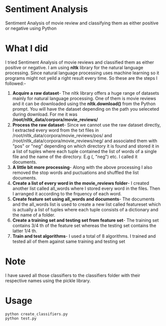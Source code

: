 # Sentiment Analysis
Sentiment Analysis of movie review and classifying them as either positive or negative using Python

# What I did
I tried Sentiment Analysis of movie reviews and classified them as either positive or negative. I am using <b>nltk</b> library for the natural language processing. Since natural language processing uses machine learning so it programs might not yeild a right result every time. So these are the steps I followed:-<br>
  1. <b>Acquire a raw dataset</b>- The nltk library offers a huge range of datasets mainly for natural language processing. One of them is movie reviews and it can be downloaded using the <b>nltk.download()</b> from the Python prompt. You will have the dataset depending on the path you seleceted during download. For me it was <b>/root/nltk_data/corpora/movie_reviews/</b>
  2. <b>Process the raw dataset</b>- Since we cannot use the raw dataset directly, I extracted every word from the txt files in /root/nltk_data/corpora/movie_reviews/pos/ and /root/nltk_data/corpora/movie_reviews/neg/ and associated them with "pos" or "neg" depending on which directory it is found and stored it in a list of tuples where each tuple contained the list of words of a single file and the name of the directory. E.g (<list of words of cv000_29416.txt>, "neg") etc. I called it documents.
  3. <b>A little bit more processing</b>- Along with the above processing I also removed the stop words and puctuations and shuffled the list documents.
  4. <b>Create a list of every word in the movie_reviews folder</b>- I created another list called all_words where I stored every word in the files. Then I arranged it according to the frquency of each word.
  5. <b>Create feature set using all_words and documents</b>- The documents and the all_words list is used to create a new list called featureset which is actually a list of tuples where each tuple consists of a dictionary and the name of a folder.
  6. <b>Create a training set and testing set from feature set</b>- The training set contains 3/4 th of the feature set whereas the testing set contains the latter 1/4 th.
  7. <b>Train and test algorithms</b>- I used a total of 8 algorithms. I trained and tested all of them against same training and testing set
  
 # Note
 I have saved all those classifiers to the classifiers folder with their respective names using the pickle library.
 
 # Usage
    python create_classifiers.py
    python test.py
   
